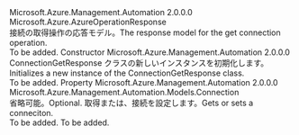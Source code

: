 <Type Name="ConnectionGetResponse" FullName="Microsoft.Azure.Management.Automation.Models.ConnectionGetResponse">
  <TypeSignature Language="C#" Value="public class ConnectionGetResponse : Microsoft.Azure.AzureOperationResponse" />
  <TypeSignature Language="ILAsm" Value=".class public auto ansi beforefieldinit ConnectionGetResponse extends Microsoft.Azure.AzureOperationResponse" />
  <TypeSignature Language="DocId" Value="T:Microsoft.Azure.Management.Automation.Models.ConnectionGetResponse" />
  <TypeSignature Language="VB.NET" Value="Public Class ConnectionGetResponse&#xA;Inherits AzureOperationResponse" />
  <TypeSignature Language="F#" Value="type ConnectionGetResponse = class&#xA;    inherit AzureOperationResponse" />
  <AssemblyInfo>
    <AssemblyName>Microsoft.Azure.Management.Automation</AssemblyName>
    <AssemblyVersion>2.0.0.0</AssemblyVersion>
  </AssemblyInfo>
  <Base>
    <BaseTypeName>Microsoft.Azure.AzureOperationResponse</BaseTypeName>
  </Base>
  <Interfaces />
  <Docs>
    <summary>
            <span data-ttu-id="7909a-101">接続の取得操作の応答モデル。</span><span class="sxs-lookup"><span data-stu-id="7909a-101">The response model for the get connection operation.</span></span>
            </summary>
    <remarks>To be added.</remarks>
  </Docs>
  <Members>
    <Member MemberName=".ctor">
      <MemberSignature Language="C#" Value="public ConnectionGetResponse ();" />
      <MemberSignature Language="ILAsm" Value=".method public hidebysig specialname rtspecialname instance void .ctor() cil managed" />
      <MemberSignature Language="DocId" Value="M:Microsoft.Azure.Management.Automation.Models.ConnectionGetResponse.#ctor" />
      <MemberSignature Language="VB.NET" Value="Public Sub New ()" />
      <MemberType>Constructor</MemberType>
      <AssemblyInfo>
        <AssemblyName>Microsoft.Azure.Management.Automation</AssemblyName>
        <AssemblyVersion>2.0.0.0</AssemblyVersion>
      </AssemblyInfo>
      <Parameters />
      <Docs>
        <summary>
            <span data-ttu-id="7909a-102">ConnectionGetResponse クラスの新しいインスタンスを初期化します。</span><span class="sxs-lookup"><span data-stu-id="7909a-102">Initializes a new instance of the ConnectionGetResponse class.</span></span>
            </summary>
        <remarks>To be added.</remarks>
      </Docs>
    </Member>
    <Member MemberName="Connection">
      <MemberSignature Language="C#" Value="public Microsoft.Azure.Management.Automation.Models.Connection Connection { get; set; }" />
      <MemberSignature Language="ILAsm" Value=".property instance class Microsoft.Azure.Management.Automation.Models.Connection Connection" />
      <MemberSignature Language="DocId" Value="P:Microsoft.Azure.Management.Automation.Models.ConnectionGetResponse.Connection" />
      <MemberSignature Language="VB.NET" Value="Public Property Connection As Connection" />
      <MemberSignature Language="F#" Value="member this.Connection : Microsoft.Azure.Management.Automation.Models.Connection with get, set" Usage="Microsoft.Azure.Management.Automation.Models.ConnectionGetResponse.Connection" />
      <MemberType>Property</MemberType>
      <AssemblyInfo>
        <AssemblyName>Microsoft.Azure.Management.Automation</AssemblyName>
        <AssemblyVersion>2.0.0.0</AssemblyVersion>
      </AssemblyInfo>
      <ReturnValue>
        <ReturnType>Microsoft.Azure.Management.Automation.Models.Connection</ReturnType>
      </ReturnValue>
      <Docs>
        <summary>
            <span data-ttu-id="7909a-103">省略可能。</span><span class="sxs-lookup"><span data-stu-id="7909a-103">Optional.</span></span> <span data-ttu-id="7909a-104">取得または、接続を設定します。</span><span class="sxs-lookup"><span data-stu-id="7909a-104">Gets or sets a conneciton.</span></span>
            </summary>
        <value>To be added.</value>
        <remarks>To be added.</remarks>
      </Docs>
    </Member>
  </Members>
</Type>